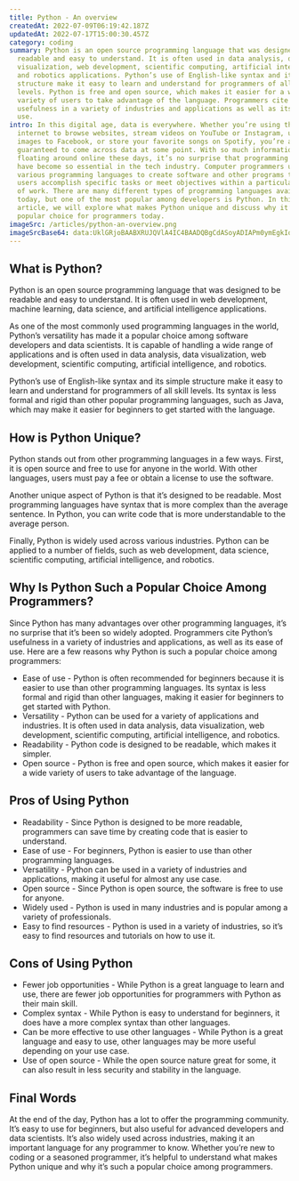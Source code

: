 ```yaml
---
title: Python - An overview
createdAt: 2022-07-09T06:19:42.187Z
updatedAt: 2022-07-17T15:00:30.457Z
category: coding
summary: Python is an open source programming language that was designed to be
  readable and easy to understand. It is often used in data analysis, data
  visualization, web development, scientific computing, artificial intelligence,
  and robotics applications. Python’s use of English-like syntax and its simple
  structure make it easy to learn and understand for programmers of all skill
  levels. Python is free and open source, which makes it easier for a wide
  variety of users to take advantage of the language. Programmers cite its
  usefulness in a variety of industries and applications as well as its ease of
  use.
intro: In this digital age, data is everywhere. Whether you’re using the
  internet to browse websites, stream videos on YouTube or Instagram, upload
  images to Facebook, or store your favorite songs on Spotify, you’re almost
  guaranteed to come across data at some point. With so much information
  floating around online these days, it’s no surprise that programming languages
  have become so essential in the tech industry. Computer programmers use
  various programming languages to create software and other programs that help
  users accomplish specific tasks or meet objectives within a particular scope
  of work. There are many different types of programming languages available
  today, but one of the most popular among developers is Python. In this
  article, we will explore what makes Python unique and discuss why it’s such a
  popular choice for programmers today.
imageSrc: /articles/python-an-overview.png
imageSrcBase64: data:UklGRjoBAABXRUJQVlA4IC4BAADQBgCdASoyADIAPm0ymEgkIqKhJhqooIANiWkGcA1mGn6ZzbXdfEfK1IGCFHf5RsxKs1LtDyXODKCJLnA9cgAA/vp/E+mAGc+8vKZPgXk2NISxg/1xNw/9pw/fuxboo8EBjv1BPv+5VWQVRy4M0dr8PIYSF0j/7IsoGwHGNB8ZZKDDITDZ2yN9eQBt1Izz/U3oZM7BLGETV+PVVxP9JCNE3I/X/WyfzLAfqs3h/ddzV5/B7XFNthc2+PhOJs2qG1hBJjMN9vT1GwjgsL96Vr37v40hmGNMtIzYzYlfu0ACdfv05RisM3LeU8diOrKdHhqmh4G+V27W2eA+Zk9au/yP7JO66jbSZCk6OreLc3K4JvnmlCktB2bqKEpdzKGoTPLTOEhBF5f1yifQAegAAA==;base64,
---
```


## What is Python?

Python is an open source programming language that was designed to be readable and easy to understand. It is often used in web development, machine learning, data science, and artificial intelligence applications.

As one of the most commonly used programming languages in the world, Python’s versatility has made it a popular choice among software developers and data scientists. It is capable of handling a wide range of applications and is often used in data analysis, data visualization, web development, scientific computing, artificial intelligence, and robotics.

Python’s use of English-like syntax and its simple structure make it easy to learn and understand for programmers of all skill levels. Its syntax is less formal and rigid than other popular programming languages, such as Java, which may make it easier for beginners to get started with the language.

## How is Python Unique?

Python stands out from other programming languages in a few ways. First, it is open source and free to use for anyone in the world. With other languages, users must pay a fee or obtain a license to use the software.

Another unique aspect of Python is that it’s designed to be readable. Most programming languages have syntax that is more complex than the average sentence. In Python, you can write code that is more understandable to the average person.

Finally, Python is widely used across various industries. Python can be applied to a number of fields, such as web development, data science, scientific computing, artificial intelligence, and robotics.

## Why Is Python Such a Popular Choice Among Programmers?

Since Python has many advantages over other programming languages, it’s no surprise that it’s been so widely adopted. Programmers cite Python’s usefulness in a variety of industries and applications, as well as its ease of use. Here are a few reasons why Python is such a popular choice among programmers:

- Ease of use - Python is often recommended for beginners because it is easier to use than other programming languages. Its syntax is less formal and rigid than other languages, making it easier for beginners to get started with Python.
- Versatility - Python can be used for a variety of applications and industries. It is often used in data analysis, data visualization, web development, scientific computing, artificial intelligence, and robotics.
- Readability - Python code is designed to be readable, which makes it simpler.
- Open source - Python is free and open source, which makes it easier for a wide variety of users to take advantage of the language.

## Pros of Using Python

- Readability - Since Python is designed to be more readable, programmers can save time by creating code that is easier to understand.
- Ease of use - For beginners, Python is easier to use than other programming languages.
- Versatility - Python can be used in a variety of industries and applications, making it useful for almost any use case.
- Open source - Since Python is open source, the software is free to use for anyone.
- Widely used - Python is used in many industries and is popular among a variety of professionals.
- Easy to find resources - Python is used in a variety of industries, so it’s easy to find resources and tutorials on how to use it.

## Cons of Using Python

- Fewer job opportunities - While Python is a great language to learn and use, there are fewer job opportunities for programmers with Python as their main skill.
- Complex syntax - While Python is easy to understand for beginners, it does have a more complex syntax than other languages.
- Can be more effective to use other languages - While Python is a great language and easy to use, other languages may be more useful depending on your use case.
- Use of open source - While the open source nature great for some, it can also result in less security and stability in the language.

## Final Words

At the end of the day, Python has a lot to offer the programming community. It’s easy to use for beginners, but also useful for advanced developers and data scientists. It’s also widely used across industries, making it an important language for any programmer to know. Whether you’re new to coding or a seasoned programmer, it’s helpful to understand what makes Python unique and why it’s such a popular choice among programmers.
